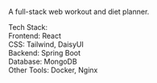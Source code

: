 A full-stack web workout and diet planner. 

Tech Stack:  
Frontend: React  
CSS: Tailwind, DaisyUI  
Backend: Spring Boot  
Database: MongoDB  
Other Tools: Docker, Nginx  
